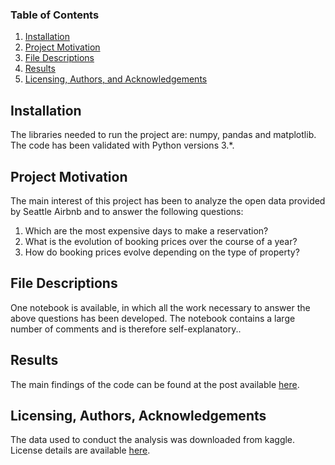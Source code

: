 
### Table of Contents

1. [Installation](#installation)
2. [Project Motivation](#motivation)
3. [File Descriptions](#files)
4. [Results](#results)
5. [Licensing, Authors, and Acknowledgements](#licensing)

## Installation <a name="installation"></a>

The libraries needed to run the project are: numpy, pandas and matplotlib.  The code has been validated with Python versions 3.*.

## Project Motivation<a name="motivation"></a>

The main interest of this project has been to analyze the open data provided by Seattle Airbnb and to answer the following questions:

1. Which are the most expensive days to make a reservation?
2. What is the evolution of booking prices over the course of a year?
3. How do booking prices evolve depending on the type of property?

## File Descriptions <a name="files"></a>

One notebook is available, in which all the work necessary to answer the above questions has been developed. The notebook contains a large number of comments and is therefore self-explanatory..  

## Results<a name="results"></a>

The main findings of the code can be found at the post available [here](https://medium.com/@josh_2774/how-do-you-become-a-developer-5ef1c1c68711).

## Licensing, Authors, Acknowledgements<a name="licensing"></a>

The data used to conduct the analysis was downloaded from kaggle. License details are available [here](https://creativecommons.org/publicdomain/zero/1.0/).  

